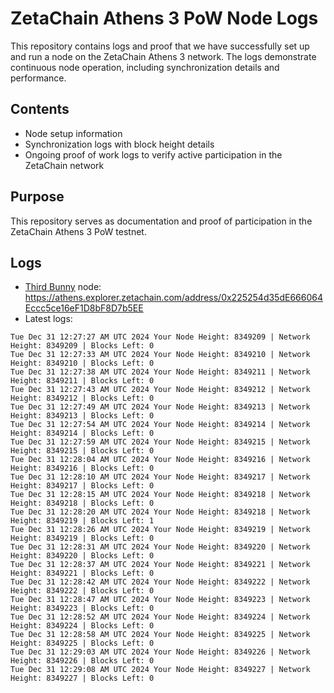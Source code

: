 # ZetaChain Athens 3 PoW Node Logs
This repository contains logs and proof that we have successfully set up and run a node on the ZetaChain Athens 3 network. The logs demonstrate continuous node operation, including synchronization details and performance.

## Contents
- Node setup information
- Synchronization logs with block height details
- Ongoing proof of work logs to verify active participation in the ZetaChain network

## Purpose
This repository serves as documentation and proof of participation in the ZetaChain Athens 3 PoW testnet.

## Logs

- [Third Bunny](https://thirdbunny.xyz/) node: https://athens.explorer.zetachain.com/address/0x225254d35dE666064Eccc5ce16eF1D8bF8D7b5EE
- Latest logs:
```
Tue Dec 31 12:27:27 AM UTC 2024 Your Node Height: 8349209 | Network Height: 8349209 | Blocks Left: 0
Tue Dec 31 12:27:33 AM UTC 2024 Your Node Height: 8349210 | Network Height: 8349210 | Blocks Left: 0
Tue Dec 31 12:27:38 AM UTC 2024 Your Node Height: 8349211 | Network Height: 8349211 | Blocks Left: 0
Tue Dec 31 12:27:43 AM UTC 2024 Your Node Height: 8349212 | Network Height: 8349212 | Blocks Left: 0
Tue Dec 31 12:27:49 AM UTC 2024 Your Node Height: 8349213 | Network Height: 8349213 | Blocks Left: 0
Tue Dec 31 12:27:54 AM UTC 2024 Your Node Height: 8349214 | Network Height: 8349214 | Blocks Left: 0
Tue Dec 31 12:27:59 AM UTC 2024 Your Node Height: 8349215 | Network Height: 8349215 | Blocks Left: 0
Tue Dec 31 12:28:04 AM UTC 2024 Your Node Height: 8349216 | Network Height: 8349216 | Blocks Left: 0
Tue Dec 31 12:28:10 AM UTC 2024 Your Node Height: 8349217 | Network Height: 8349217 | Blocks Left: 0
Tue Dec 31 12:28:15 AM UTC 2024 Your Node Height: 8349218 | Network Height: 8349218 | Blocks Left: 0
Tue Dec 31 12:28:20 AM UTC 2024 Your Node Height: 8349218 | Network Height: 8349219 | Blocks Left: 1
Tue Dec 31 12:28:26 AM UTC 2024 Your Node Height: 8349219 | Network Height: 8349219 | Blocks Left: 0
Tue Dec 31 12:28:31 AM UTC 2024 Your Node Height: 8349220 | Network Height: 8349220 | Blocks Left: 0
Tue Dec 31 12:28:37 AM UTC 2024 Your Node Height: 8349221 | Network Height: 8349221 | Blocks Left: 0
Tue Dec 31 12:28:42 AM UTC 2024 Your Node Height: 8349222 | Network Height: 8349222 | Blocks Left: 0
Tue Dec 31 12:28:47 AM UTC 2024 Your Node Height: 8349223 | Network Height: 8349223 | Blocks Left: 0
Tue Dec 31 12:28:52 AM UTC 2024 Your Node Height: 8349224 | Network Height: 8349224 | Blocks Left: 0
Tue Dec 31 12:28:58 AM UTC 2024 Your Node Height: 8349225 | Network Height: 8349225 | Blocks Left: 0
Tue Dec 31 12:29:03 AM UTC 2024 Your Node Height: 8349226 | Network Height: 8349226 | Blocks Left: 0
Tue Dec 31 12:29:08 AM UTC 2024 Your Node Height: 8349227 | Network Height: 8349227 | Blocks Left: 0
```
